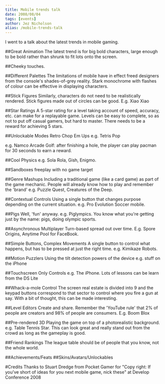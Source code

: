 ```yaml
---
title: Mobile trends talk
date: 2008/08/04
tags: [events]
author: Jez Nicholson
alias: /mobile-trends-talk
---
```

I went to a talk about the latest trends in mobile gaming.

##Great Animation
The latest trend is for big bold characters, large enough to be bold rather than shrunk to fit lots onto the screen.

##Cheeky touches.

##Different Palettes
The limitations of mobile have in effect freed designers from the console's shades-of-grey reality. Stark monochrome with flashes of colour can be effective in displaying characters.

##Stick Figures
Similarly, characters do not need to be realistically rendered. Stick figures made out of circles can be good. E.g. Xiao Xiao

##Star Ratings
A 5-star rating for a level taking account of speed, accuracy, etc. can make for a replayable game. Levels can be easy to complete, so as not to put off casual gamers, but hard to master. There needs to be a reward for achieving 5 stars.

##Unlockable Modes
Retro Chop Em Ups
e.g. Tetris Pop

e.g. Namco Arcade Golf: after finishing a hole, the player can play pacman for 30 seconds to earn a reward.

##Cool Physics
e.g. Sola Rola, Gish, Enigmo.

##Sandboxes
freeplay with no game target

##Genre Mashups
Including a traditional game (like a card game) as part of the game mechanic. People will already know how to play and remember the 'brand' e.g. Puzzle Quest, Creatures of the Deep.

##Contextual Controls
Using a single button that changes purpose depending on the current situation. e.g. Pro Evolution Soccer mobile.

##Pigs
Well, 'fun' anyway. e.g. Piglympics. You know what you're getting just by the name: pigs, doing olympic sports.

##Asynchronous Multiplayer
Turn-based spread out over time. E.g. Spore Origins, Anytime Pool for FaceBook.

##Simple Buttons, Complex Movements
A single button to control what happens, but has to be pressed at just the right time. e.g. Kimikaze Robots.

##Motion Puzzlers
Using the tilt detection powers of the device e.g. stuff on the iPhone

##Touchscreen Only Controls
e.g. The iPhone. Lots of lessons can be learn from the DS Lite

##Whack-a-mole Control
The screen real estate is divided into 9 and the keypad buttons correspond to that sector to control where you fire a gun at say. With a bit of thought, this can be made interesting.

##Level Editors
Create and share. Remember the 'YouTube rule' that 2% of people are creators and 98% of people are consumers. E.g. Boom Blox

##Pre-rendered 3D
Playing the game on top of a photorealistic background. e.g. Table Tennis Star. This can look great and really stand out from the crowd as long as the gameplay is good.

##Friend Rankings
The league table should be of people that you know, not the whole world.

##Achievements/Feats
##Skins/Avatars/Unlockables

#Credits
Thanks to Stuart Dredge from Pocket Gamer for "Copy right: If you've short of ideas for you next mobile game, nick these" at Develop Conference 2008